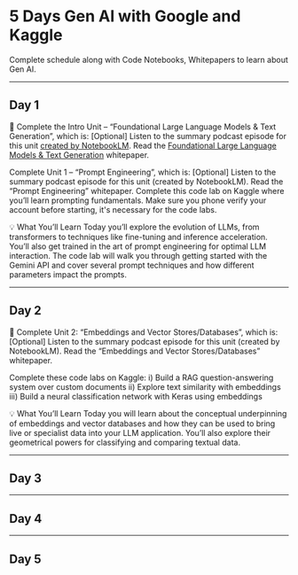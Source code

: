 # 5 Days Gen AI with Google and Kaggle
Complete schedule along with Code Notebooks, Whitepapers to learn about Gen AI. 

---------
**Day 1**
---------
🎒 Complete the Intro Unit – “Foundational Large Language Models & Text Generation”, which is:
[Optional] Listen to the summary podcast episode for this unit [created by NotebookLM](https://www.youtube.com/watch?v=mQDlCZZsOyo).
Read the [Foundational Large Language Models & Text Generation](https://github.com/ankitaguhaoakland/GenAI-5DaysKaggle/blob/main/whitepaper_Foundational%20Large%20Language%20models%20%26%20text%20generation.pdf) whitepaper.

Complete Unit 1 – “Prompt Engineering”, which is:
[Optional] Listen to the summary podcast episode for this unit (created by NotebookLM).
Read the “Prompt Engineering” whitepaper.
Complete this code lab on Kaggle where you’ll learn prompting fundamentals. Make sure you phone verify your account before starting, it's necessary for the code labs.

💡 What You’ll Learn
Today you’ll explore the evolution of LLMs, from transformers to techniques like fine-tuning and inference acceleration. You’ll also get trained in the art of prompt engineering for optimal LLM interaction.
The code lab will walk you through getting started with the Gemini API and cover several prompt techniques and how different parameters impact the prompts.

---------
**Day 2**
---------
🎒 Complete Unit 2: “Embeddings and Vector Stores/Databases”, which is:
[Optional] Listen to the summary podcast episode for this unit (created by NotebookLM).
Read the “Embeddings and Vector Stores/Databases” whitepaper.

Complete these code labs on Kaggle:
i) Build a RAG question-answering system over custom documents
ii) Explore text similarity with embeddings
iii) Build a neural classification network with Keras using embeddings

💡 What You’ll Learn
Today you will learn about the conceptual underpinning of embeddings and vector databases and how they can be used to bring live or specialist data into your LLM application. You’ll also explore their geometrical powers for classifying and comparing textual data. 

---------
**Day 3**
---------






---------
**Day 4**
---------







---------
**Day 5**
---------

